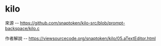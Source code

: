 # kilo

來源 -- https://github.com/snaptoken/kilo-src/blob/prompt-backspace/kilo.c

作者解說 -- https://viewsourcecode.org/snaptoken/kilo/05.aTextEditor.html

